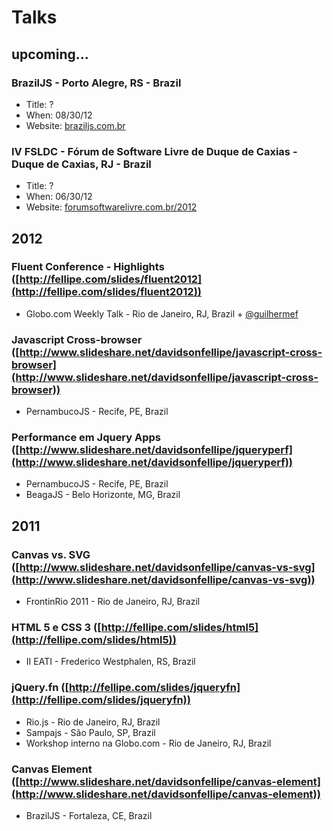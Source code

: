 # Talks

## upcoming...

### BrazilJS - Porto Alegre, RS - Brazil
* Title: ?
* When: 08/30/12
* Website: [braziljs.com.br](http://braziljs.com.br/)

### IV FSLDC - Fórum de Software Livre de Duque de Caxias - Duque de Caxias, RJ - Brazil
* Title: ?
* When: 06/30/12
* Website: [forumsoftwarelivre.com.br/2012](http://forumsoftwarelivre.com.br/2012/)

## 2012



### Fluent Conference - Highlights ([http://fellipe.com/slides/fluent2012](http://fellipe.com/slides/fluent2012))
* Globo.com Weekly Talk - Rio de Janeiro, RJ, Brazil + [@guilhermef](https://github.com/guilhermef)

### Javascript Cross-browser ([http://www.slideshare.net/davidsonfellipe/javascript-cross-browser](http://www.slideshare.net/davidsonfellipe/javascript-cross-browser))
* PernambucoJS - Recife, PE, Brazil

### Performance em Jquery Apps ([http://www.slideshare.net/davidsonfellipe/jqueryperf](http://www.slideshare.net/davidsonfellipe/jqueryperf))
* PernambucoJS - Recife, PE, Brazil
* BeagaJS - Belo Horizonte, MG, Brazil

## 2011

### Canvas vs. SVG ([http://www.slideshare.net/davidsonfellipe/canvas-vs-svg](http://www.slideshare.net/davidsonfellipe/canvas-vs-svg))
* FrontinRio 2011 - Rio de Janeiro, RJ, Brazil

### HTML 5 e CSS 3 ([http://fellipe.com/slides/html5](http://fellipe.com/slides/html5))
* II EATI - Frederico Westphalen, RS, Brazil

### jQuery.fn ([http://fellipe.com/slides/jqueryfn](http://fellipe.com/slides/jqueryfn))
* Rio.js - Rio de Janeiro, RJ, Brazil
* Sampajs - São Paulo, SP, Brazil
* Workshop interno na Globo.com - Rio de Janeiro, RJ, Brazil

### Canvas Element ([http://www.slideshare.net/davidsonfellipe/canvas-element](http://www.slideshare.net/davidsonfellipe/canvas-element))
* BrazilJS - Fortaleza, CE, Brazil